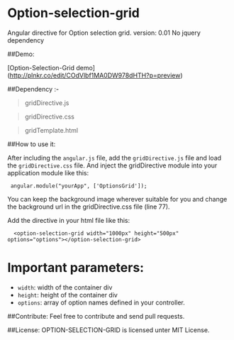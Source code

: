 Option-selection-grid
=====================

Angular directive for Option selection grid. version: 0.01
No jquery dependency

##Demo:

[Option-Selection-Grid demo] (http://plnkr.co/edit/COdVlbf1MA0DW978dHTH?p=preview)

##Dependency :-
> gridDirective.js

> gridDirective.css
 
> gridTemplate.html

##How to use it:

After including the `angular.js` file, add the `gridDirective.js` file and load the `gridDirective.css` file.
And inject the gridDirective module into your application module like this:

   ` angular.module("yourApp", ['OptionsGrid']);`

You can keep the background image wherever suitable for you and change the background url in the gridDirective.css file (line 77).

Add the directive in your html file like this:
```
  <option-selection-grid width="1000px" height="500px" options="options"></option-selection-grid>
```
# Important parameters:
* `width`: width of the container div
* `height`: height of the container div
* `options`: array of option names defined in your controller.

##Contribute: 
Feel free to contribute and send pull requests.

##License:
OPTION-SELECTION-GRID is licensed unter MIT License.



